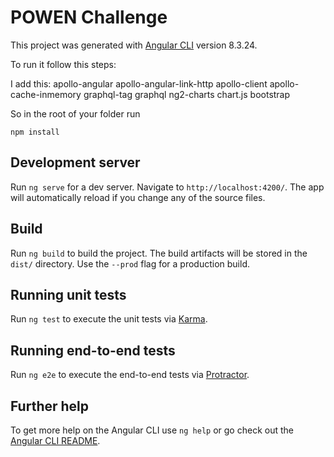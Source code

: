 # POWEN Challenge

This project was generated with [Angular CLI](https://github.com/angular/angular-cli) version 8.3.24.

To run it follow this steps:

I add this: 
apollo-angular 
apollo-angular-link-http 
apollo-client 
apollo-cache-inmemory 
graphql-tag 
graphql 
ng2-charts 
chart.js 
bootstrap

So in the root of your folder run

    npm install 

## Development server

Run `ng serve` for a dev server. Navigate to `http://localhost:4200/`. The app will automatically reload if you change any of the source files.

## Build

Run `ng build` to build the project. The build artifacts will be stored in the `dist/` directory. Use the `--prod` flag for a production build.

## Running unit tests

Run `ng test` to execute the unit tests via [Karma](https://karma-runner.github.io).

## Running end-to-end tests

Run `ng e2e` to execute the end-to-end tests via [Protractor](http://www.protractortest.org/).

## Further help

To get more help on the Angular CLI use `ng help` or go check out the [Angular CLI README](https://github.com/angular/angular-cli/blob/master/README.md).
